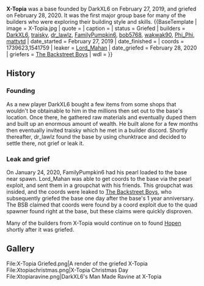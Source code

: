 **X-Topia** was a base founded by DarkXL6 on February 27, 2019, and griefed on February 28, 2020. It was the first major group base for many of the builders who were exploring their building style and skills.
{{BaseTemplate
| image = X-Topia.jpg
| quote =
| caption =
| status = Griefed
| builders = [DarkXL6](https://2b2t.miraheze.org/wiki/DarkXL6), [traisky](https://2b2t.miraheze.org/wiki/traisky), [dr_lawlz](https://2b2t.miraheze.org/wiki/dr_lawlz), [FamilyPumpkin6](https://2b2t.miraheze.org/wiki/FamilyPumpkin6), [bob5768](https://2b2t.miraheze.org/wiki/bob5768), [wakwak90](https://2b2t.miraheze.org/wiki/wakwak90), [Phi_Phi](https://2b2t.miraheze.org/wiki/Phi_Phi), [mattvtd](https://2b2t.miraheze.org/wiki/mattvtd)
| date_started = February 27, 2019
| date_finished =
| coords = 1739623,1541759
| leaker = [Lord_Mahan](https://2b2t.miraheze.org/wiki/Lord_Mahan)
| date_griefed = February 28, 2020
| griefers = [The Backstreet Boys](https://2b2t.miraheze.org/wiki/The_Backstreet_Boys)
| wdl =
}}

## History
### Founding
As a new player DarkXL6 bought a few items from some shops that wouldn't be obtainable to him in the millions then set out to the base's location. Once there, he gathered raw materials and eventually duped them and built up an enormous amount of wealth. He built alone for a few months then eventually invited traisky which he met in a builder discord. Shortly thereafter, dr_lawlz found the base by using chunktrace and decided to settle there, not grief or leak it.

### Leak and grief
On January 24, 2020, FamilyPumpkin6 had his pearl loaded to the base near spawn. Lord_Mahan was able to get coords to the base via the pearl exploit, and sent them in a groupchat with his friends. This groupchat was insided, and the coords were leaked to [The Backstreet Boys](https://2b2t.miraheze.org/wiki/The_Backstreet_Boys), who subsequently griefed the base one day after the base's 1 year anniversary. The BSB claimed that coords were found by a coord exploit due to the quad spawner found right at the base, but these claims were quickly disproven.

Many of the builders from X-Topia would continue on to found [Hopen](https://2b2t.miraheze.org/wiki/Hopen) shortly after it was griefed.

## Gallery
<gallery>
File:X-Topia Griefed.png|A render of the griefed X-Topia
File:Xtopiachristmas.png|X-Topia Christmas Day
File:Xtopiaravine.png|DarkXL6's Man Made Ravine at X-Topia
</gallery>